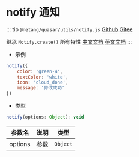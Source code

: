 # notify 通知

::: tip
`@netang/quasar/utils/notify.js` [Github](https://github.com/netangsoft/netang-quasar/blob/main/utils/notify.js) [Gitee](https://gitee.com/jinmarcus/netang-quasar/blob/main/utils/notify.js)

继承 `Notify.create()` 所有特性
[中文文档](http://www.quasarchs.com/quasar-plugins/notify) [英文文档](https://quasar.dev/quasar-plugins/notify)
:::

- 示例

```javascript
notify({
    color: 'green-4',
    textColor: 'white',
    icon: 'cloud_done',
    message: '修改成功'
})
```

- 类型

```javascript
notify(options: Object): void
```

| 参数名     | 说明  | 类型       |
|---------|-----|----------|
| options | 参数  | `Object` |
